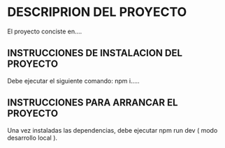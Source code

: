 # DESCRIPRION DEL PROYECTO
El proyecto conciste en....

## INSTRUCCIONES DE INSTALACION DEL PROYECTO

Debe ejecutar el siguiente comando: npm i.....

## INSTRUCCIONES PARA ARRANCAR EL PROYECTO

Una vez instaladas las dependencias, debe ejecutar npm run dev ( modo desarrollo local ).
